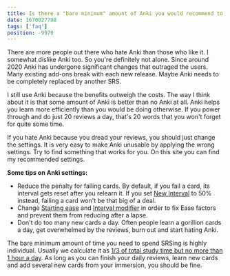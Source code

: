 ```yaml
---
title: Is there a "bare minimum" amount of Anki you would recommend to people who hate Anki?
date: 1670027798
tags: ['faq']
position: -9970
---
```


There are more people out there who hate Anki than those who like it.
I somewhat dislike Anki too.
So you're definitely not alone.
Since around 2020 Anki has undergone significant changes that outraged the users.
Many existing add-ons break with each new release.
Maybe Anki needs to be completely replaced by another SRS.

I still use Anki because the benefits outweigh the costs.
The way I think about it is that some amount of Anki is better than no Anki at all.
Anki helps you learn more efficiently than you would be doing otherwise.
If you power through and do just 20 reviews a day,
that's 20 words that you won't forget for quite some time.

If you hate Anki because you dread your reviews, you should just change the settings.
It is very easy to make Anki unusable by applying the wrong settings.
Try to find something that works for you.
On this site you can find my recommended settings.

**Some tips on Anki settings:**

* Reduce the penalty for failing cards.
  By default, if you fail a card, its interval gets reset after you relearn it.
  If you set [New Interval](setting-up-anki.html#new-interval) to 50% instead,
  failing a card won't be that big of a deal.
* Change [Starting ease](setting-up-anki.html#starting-ease)
  and [Interval modifier](setting-up-anki.html#interval-modifier)
  in order to fix Ease factors and prevent them from reducing after a lapse.
* Don't do too many new cards a day.
  Often people learn a gorillion cards a day,
  get overwhelmed by the reviews,
  burn out and start hating Anki.

The bare minimum amount of time you need to spend SRSing is highly individual.
Usually we calculate it as [1/3 of total study time but no more than 1 hour a day](how-should-i-divide-my-study-time.html).
As long as you can finish your daily reviews,
learn new cards and add several new cards from your immersion,
you should be fine.
